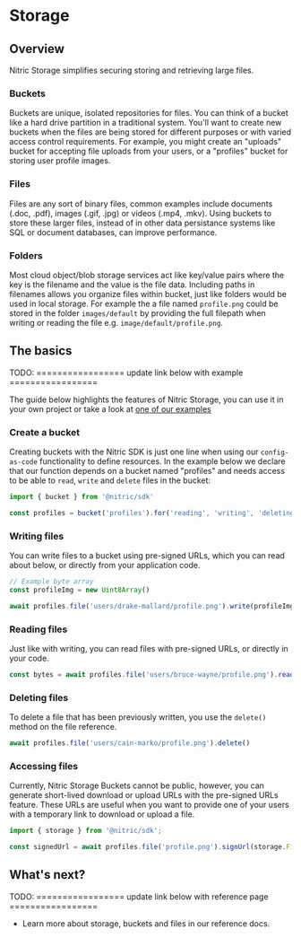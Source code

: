 # Storage

## Overview

Nitric Storage simplifies securing storing and retrieving large files.

### Buckets

Buckets are unique, isolated repositories for files. You can think of a bucket like a hard drive partition in a traditional system. You'll want to create new buckets when the files are being stored for different purposes or with varied access control requirements. For example, you might create an "uploads" bucket for accepting file uploads from your users, or a "profiles" bucket for storing user profile images.

### Files

Files are any sort of binary files, common examples include documents (.doc, .pdf), images (.gif, .jpg) or videos (.mp4, .mkv). Using buckets to store these larger files, instead of in other data persistance systems like SQL or document databases, can improve performance.

### Folders

Most cloud object/blob storage services act like key/value pairs where the key is the filename and the value is the file data. Including paths in filenames allows you organize files within bucket, just like folders would be used in local storage. For example the a file named `profile.png` could be stored in the folder `images/default` by providing the full filepath when writing or reading the file e.g. `image/default/profile.png`.

## The basics

TODO: ================= update link below with example =================

The guide below highlights the features of Nitric Storage, you can use it in your own project or take a look at [one of our examples](#)

### Create a bucket

Creating buckets with the Nitric SDK is just one line when using our `config-as-code` functionality to define resources. In the example below we declare that our function depends on a bucket named "profiles" and needs access to be able to `read`, `write` and `delete` files in the bucket:

```javascript
import { bucket } from '@nitric/sdk'

const profiles = bucket('profiles').for('reading', 'writing', 'deleting')
```

### Writing files

You can write files to a bucket using pre-signed URLs, which you can read about below, or directly from your application code.

```javascript
// Example byte array
const profileImg = new Uint8Array()

await profiles.file('users/drake-mallard/profile.png').write(profileImg)
```

### Reading files

Just like with writing, you can read files with pre-signed URLs, or directly in your code.

```javascript
const bytes = await profiles.file('users/bruce-wayne/profile.png').read()
```

### Deleting files

To delete a file that has been previously written, you use the `delete()` method on the file reference.

```javascript
await profiles.file('users/cain-marko/profile.png').delete()
```

### Accessing files

Currently, Nitric Storage Buckets cannot be public, however, you can generate short-lived download or upload URLs with the pre-signed URLs feature. These URLs are useful when you want to provide one of your users with a temporary link to download or upload a file.

```javascript
import { storage } from '@nitric/sdk';

const signedUrl = await profiles.file('profile.png').signUrl(storage.FileMode.Read)
```

## What's next?

TODO: ================= update link below with reference page =================

- Learn more about storage, buckets and files in our reference docs.